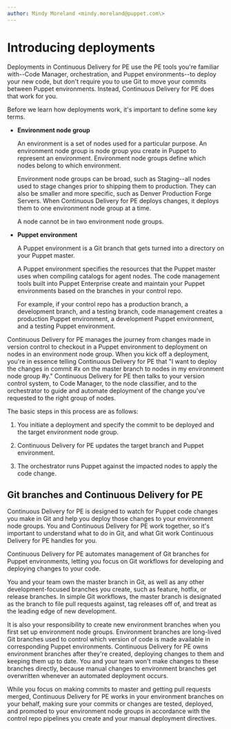 ```yaml
---
author: Mindy Moreland <mindy.moreland@puppet.com\>
---
```


# Introducing deployments

Deployments in Continuous Delivery for PE use the PE tools you're familiar with--Code Manager, orchestration, and Puppet environments--to deploy your new code, but don't require you to use Git to move your commits between Puppet environments. Instead, Continuous Delivery for PE does that work for you.

Before we learn how deployments work, it's important to define some key terms.

-   **Environment node group**

    An environment is a set of nodes used for a particular purpose. An environment node group is node group you create in Puppet to represent an environment. Environment node groups define which nodes belong to which environment.

    Environment node groups can be broad, such as Staging--all nodes used to stage changes prior to shipping them to production. They can also be smaller and more specific, such as Denver Production Forge Servers. When Continuous Delivery for PE deploys changes, it deploys them to one environment node group at a time.

    A node cannot be in two environment node groups.

-   **Puppet environment**

    A Puppet environment is a Git branch that gets turned into a directory on your Puppet master.

    A Puppet environment specifies the resources that the Puppet master uses when compiling catalogs for agent nodes. The code management tools built into Puppet Enterprise create and maintain your Puppet environments based on the branches in your control repo.

    For example, if your control repo has a production branch, a development branch, and a testing branch, code management creates a production Puppet environment, a development Puppet environment, and a testing Puppet environment.


Continuous Delivery for PE manages the journey from changes made in version control to checkout in a Puppet environment to deployment on nodes in an environment node group. When you kick off a deployment, you're in essence telling Continuous Delivery for PE that "I want to deploy the changes in commit \#x on the master branch to nodes in my environment node group \#y." Continuous Delivery for PE then talks to your version control system, to Code Manager, to the node classifier, and to the orchestrator to guide and automate deployment of the change you've requested to the right group of nodes.

The basic steps in this process are as follows:

1.  You initiate a deployment and specify the commit to be deployed and the target environment node group.

2.  Continuous Delivery for PE updates the target branch and Puppet environment.

3.  The orchestrator runs Puppet against the impacted nodes to apply the code change.


## Git branches and Continuous Delivery for PE

Continuous Delivery for PE is designed to watch for Puppet code changes you make in Git and help you deploy those changes to your environment node groups. You and Continuous Delivery for PE work together, so it's important to understand what to do in Git, and what Git work Continuous Delivery for PE handles for you.

Continuous Delivery for PE automates management of Git branches for Puppet environments, letting you focus on Git workflows for developing and deploying changes to your code.

You and your team own the master branch in Git, as well as any other development-focused branches you create, such as feature, hotfix, or release branches. In simple Git workflows, the master branch is designated as the branch to file pull requests against, tag releases off of, and treat as the leading edge of new development.

It is also your responsibility to create new environment branches when you first set up environment node groups. Environment branches are long-lived Git branches used to control which version of code is made available in corresponding Puppet environments. Continuous Delivery for PE owns environment branches after they're created, deploying changes to them and keeping them up to date. You and your team won't make changes to these branches directly, because manual changes to environment branches get overwritten whenever an automated deployment occurs.

While you focus on making commits to master and getting pull requests merged, Continuous Delivery for PE works in your environment branches on your behalf, making sure your commits or changes are tested, deployed, and promoted to your environment node groups in accordance with the control repo pipelines you create and your manual deployment directives.

